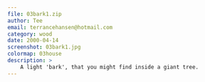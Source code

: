 ```yaml
---
file: 03bark1.zip
author: Tee
email: terrancehansen@hotmail.com
category: wood
date: 2000-04-14
screenshot: 03bark1.jpg
colormap: 03house
description: >
    A light 'bark', that you might find inside a giant tree.
---
```

